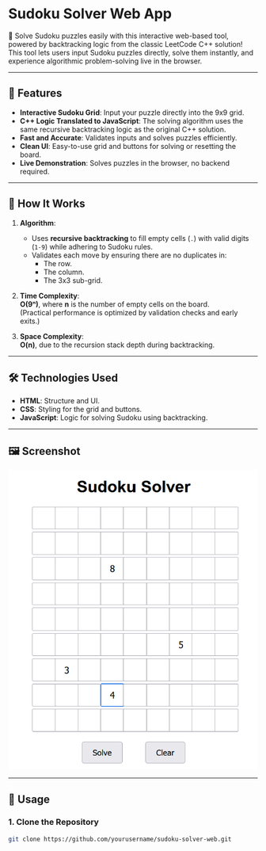 # Sudoku Solver Web App

🎉 Solve Sudoku puzzles easily with this interactive web-based tool, powered by backtracking logic from the classic LeetCode C++ solution! This tool lets users input Sudoku puzzles directly, solve them instantly, and experience algorithmic problem-solving live in the browser.

---

## 🚀 Features

- **Interactive Sudoku Grid**: Input your puzzle directly into the 9x9 grid.
- **C++ Logic Translated to JavaScript**: The solving algorithm uses the same recursive backtracking logic as the original C++ solution.
- **Fast and Accurate**: Validates inputs and solves puzzles efficiently.
- **Clean UI**: Easy-to-use grid and buttons for solving or resetting the board.
- **Live Demonstration**: Solves puzzles in the browser, no backend required.

---

## 🔑 How It Works

1. **Algorithm**:
   - Uses **recursive backtracking** to fill empty cells (`.`) with valid digits (`1-9`) while adhering to Sudoku rules.
   - Validates each move by ensuring there are no duplicates in:
     - The row.
     - The column.
     - The 3x3 sub-grid.

2. **Time Complexity**:  
   **O(9ⁿ)**, where **n** is the number of empty cells on the board.  
   (Practical performance is optimized by validation checks and early exits.)

3. **Space Complexity**:  
   **O(n)**, due to the recursion stack depth during backtracking.

---

## 🛠️ Technologies Used

- **HTML**: Structure and UI.
- **CSS**: Styling for the grid and buttons.
- **JavaScript**: Logic for solving Sudoku using backtracking.

---

## 🖼️ Screenshot

![Sudoku Solver Screenshot](https://github.com/ShashankRampardos/sudoku-solver-web-page/blob/main/suduko%20solver%20screen%20shot.png?raw=true)


---

## 📝 Usage

### 1. Clone the Repository
```bash
git clone https://github.com/yourusername/sudoku-solver-web.git
